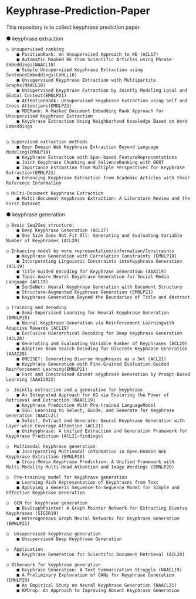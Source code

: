 # Keyphrase-Prediction-Paper

This repository is to collect keyphrase prediction paper.


● keyphrase extraction

	○ Unsupervised ranking
		■ PositionRank: An Unsupervised Approach to KE (ACL17)
		■ Automatic Ranked KE from Scientific Articles using Phrase Embeddings(NAACL18)
		■ Simple Unsupervised Keyphrase Extraction using SentenceEmbeddings(CoNLL18)
		■ Unsupervised Keyphrase Extraction with Multipartite Graphs(NAACL18)
		■ Unsupervised Keyphrase Extraction by Jointly Modeling Local and Global Context(EMNLP21)
		■ AttentionRank: Unsupervised Keyphrase Extraction using Self and Cross Attentions(EMNLP21)
		■ MDERank: A Masked Document Embedding Rank Approach for Unsupervised Keyphrase Extraction
		■ Keyphrase Extraction Using Neighborhood Knowledge Based on Word Embeddings


	○ Supervised extraction methods
		■ Open Domain Web Keyphrase Extraction Beyond Language Modeling(EMNLP19)
		■ Keyphrase Extraction with Span-based FeatureRepresentations
		■ Joint Keyphrase Chunking and SalienceRanking with BERT
		■ Importance Estimation from Multiple Perspectives for Keyphrase Extraction(EMNLP21)
		■ Enhancing Keyphrase Extraction from Academic Articles with their Reference Information
	
	○ Multi-Document Keyphrase Extraction
		■ Multi-Document Keyphrase Extraction: A Literature Review and the First Dataset

   
● keyphrase generation

	○ Basic Seq2Seq structure:
		■ Deep Keyphrase Generation (ACL17)
		■ One Size Does Not Fit All: Generating and Evaluating Variable Number of Keyphrases (ACL20)

	○ Enhancing model by more representation/information/Constraints
		■ Keyphrase Generation with Correlation Constraints (EMNLP18)
		■ Incorporating Linguistic Constraints intoKeyphrase Generation (ACL19)
		■ Title-Guided Encoding for Keyphrase Generation (AAAI19)
		■ Topic-Aware Neural Keyphrase Generation for Social Media Language (ACL19)
		■ SenSeNet: Neural Keyphrase Generation with Document Structure
		■ Structure-Augmented Keyphrase Generation (EMNLP21)
		■ Keyphrase Generation Beyond the Boundaries of Title and Abstract

	○ Training and decoding
		■ Semi-Supervised Learning for Neural Keyphrase Generation (EMNLP18)
		■ Neural Keyphrase Generation via Reinforcement Learningwith Adaptive Rewards (ACL19)
		■ Exclusive Hierarchical Decoding for Deep Keyphrase Generation (ACL20)
		■ Generating and Evaluating Variable Number of Keyphrases (ACL20)
		■ Adaptive Beam Search Decoding for Discrete Keyphrase Generation (AAAI20)
		■ ONE2SET: Generating Diverse Keyphrases as a Set (ACL21)
   		■ Keyphrase Generation with Fine-Grained Evaluation-Guided Reinforcement Learning(EMNLP21)
   		■ Fast and Constrained Absent Keyphrase Generation by Prompt-Based Learning (AAAI2022)

	○  Jointly extractive and a generative for keyphrase
		■ An Integrated Approach for KG via Exploring the Power of Retrieval and Extraction (NAACL19)
		■ Keyphrase Prediction With Pre-trained LanguageModel
		■ SGG: Learning to Select, Guide, and Generate for Keyphrase Generation (NAACL21)
		■ Select, Extract and Generate: Neural Keyphrase Generation with Layer-wise Coverage Attention (ACL21)
		■ UniKeyphrase: A Unified Extraction and Generation Framework for Keyphrase Prediction (ACL21-findings)

	○  Multimodal keyphrase generation
		■ Incorporating Multimodal Information in Open-Domain Web Keyphrase Extraction (EMNLP20)
		■ Cross-Media Keyphrase Prediction: A Unified Framework with Multi-Modality Multi-Head Attention and Image Wordings (EMNLP20)

	○  Pre-training model for keyphrase generation
		■ Learning Rich Representation of Keyphrases from Text
		■ Applying a Generic Sequence-to-Sequence Model for Simple and Effective Keyphrase Generation

	○  GCN for keyphrase generation
		■ DivGraphPointer: A Graph Pointer Network for Extracting Diverse Keyphrases (SIGIR19)
		■ Heterogeneous Graph Neural Networks for Keyphrase Generation (EMNLP21)

	○  Unsupervised keyphrase generation
		■ Unsupervised Deep Keyphrase Generation

	○  Application
		■ Keyphrase Generation for Scientific Document Retrieval (ACL20)

	○ Otherwork for keyphrase generation
		■ Keyphrase Generation: A Text Summarization Struggle (NAACL19)
		■ A Preliminary Exploration of GANs for Keyphrase Generation (EMNLP20)
		■ An Empirical Study on Neural Keyphrase Generation (NAACL21)
		■ KPDrop: An Approach to Improving Absent Keyphrase Generation
